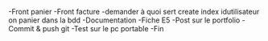 -Front panier
-Front facture
-demander à quoi sert create index idutilisateur on panier dans la bdd
-Documentation
-Fiche E5
-Post sur le portfolio
-Commit & push git
-Test sur le pc portable
-Fin